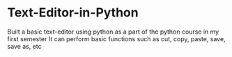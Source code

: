 # Text-Editor-in-Python
Built a basic text-editor using python as a part of the python course in my first semester 
It can perform basic functions such as cut, copy, paste, save, save as, etc
